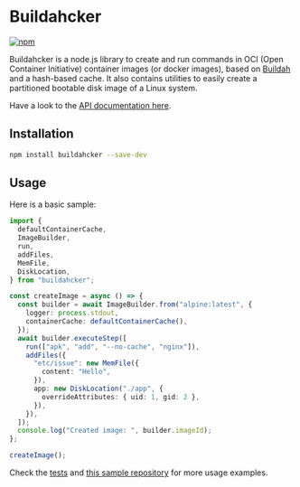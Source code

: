 # Buildahcker

[![npm](https://img.shields.io/npm/v/buildahcker)](https://www.npmjs.com/package/buildahcker)

Buildahcker is a node.js library to create and run commands in OCI (Open Container Initiative) container images (or docker images), based on [Buildah](https://buildah.io/) and a hash-based cache. It also contains utilities to easily create a partitioned bootable disk image of a Linux system.

Have a look to the [API documentation here](https://davdiv.github.io/buildahcker/).

## Installation

```bash
npm install buildahcker --save-dev
```

## Usage

Here is a basic sample:

```typescript
import {
  defaultContainerCache,
  ImageBuilder,
  run,
  addFiles,
  MemFile,
  DiskLocation,
} from "buildahcker";

const createImage = async () => {
  const builder = await ImageBuilder.from("alpine:latest", {
    logger: process.stdout,
    containerCache: defaultContainerCache(),
  });
  await builder.executeStep([
    run(["apk", "add", "--no-cache", "nginx"]),
    addFiles({
      "etc/issue": new MemFile({
        content: "Hello",
      }),
      app: new DiskLocation("./app", {
        overrideAttributes: { uid: 1, gid: 2 },
      }),
    }),
  ]);
  console.log("Created image: ", builder.imageId);
};

createImage();
```

Check the [tests](./test) and [this sample repository](https://github.com/davdiv/buildahcker-alpine-sample) for more usage examples.
